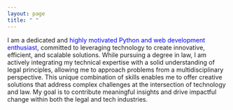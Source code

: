 ```yaml
---
layout: page
title: " "
---
```


I am a dedicated and <span style="color:blue">highly motivated Python and web development enthusiast</span>, committed to leveraging technology to create innovative, efficient, and scalable solutions. While pursuing a degree in law, I am actively integrating my technical expertise with a solid understanding of legal principles, allowing me to approach problems from a multidisciplinary perspective. This unique combination of skills enables me to offer creative solutions that address complex challenges at the intersection of technology and law. My goal is to contribute meaningful insights and drive impactful change within both the legal and tech industries.






